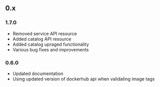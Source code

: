 ## 0.x

### 1.7.0

* Removed service API resource
* Added catalog  API resource
* Added catalog upraged functionality
* Various bug fixes and improvements

### 0.6.0

* Updated documentation
* Using updated version of dockerhub api when validating image tags

